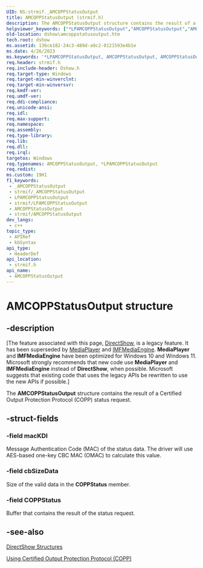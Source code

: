 ```yaml
---
UID: NS:strmif._AMCOPPStatusOutput
title: AMCOPPStatusOutput (strmif.h)
description: The AMCOPPStatusOutput structure contains the result of a Certified Output Protection Protocol (COPP) status request.
helpviewer_keywords: ["*LPAMCOPPStatusOutput","AMCOPPStatusOutput","AMCOPPStatusOutput structure [DirectShow]","AMCOPPStatusOutputStructure","LPAMCOPPStatusOutput","LPAMCOPPStatusOutput structure pointer [DirectShow]","dshow.amcoppstatusoutput","strmif/AMCOPPStatusOutput","strmif/LPAMCOPPStatusOutput"]
old-location: dshow\amcoppstatusoutput.htm
tech.root: dshow
ms.assetid: 136ce182-24c3-489d-a9c2-0121593e4b1e
ms.date: 4/26/2023
ms.keywords: '*LPAMCOPPStatusOutput, AMCOPPStatusOutput, AMCOPPStatusOutput structure [DirectShow], AMCOPPStatusOutputStructure, LPAMCOPPStatusOutput, LPAMCOPPStatusOutput structure pointer [DirectShow], dshow.amcoppstatusoutput, strmif/AMCOPPStatusOutput, strmif/LPAMCOPPStatusOutput'
req.header: strmif.h
req.include-header: Dshow.h
req.target-type: Windows
req.target-min-winverclnt: 
req.target-min-winversvr: 
req.kmdf-ver: 
req.umdf-ver: 
req.ddi-compliance: 
req.unicode-ansi: 
req.idl: 
req.max-support: 
req.namespace: 
req.assembly: 
req.type-library: 
req.lib: 
req.dll: 
req.irql: 
targetos: Windows
req.typenames: AMCOPPStatusOutput, *LPAMCOPPStatusOutput
req.redist: 
ms.custom: 19H1
f1_keywords:
 - _AMCOPPStatusOutput
 - strmif/_AMCOPPStatusOutput
 - LPAMCOPPStatusOutput
 - strmif/LPAMCOPPStatusOutput
 - AMCOPPStatusOutput
 - strmif/AMCOPPStatusOutput
dev_langs:
 - c++
topic_type:
 - APIRef
 - kbSyntax
api_type:
 - HeaderDef
api_location:
 - strmif.h
api_name:
 - AMCOPPStatusOutput
---
```


# AMCOPPStatusOutput structure


## -description

\[The feature associated with this page, [DirectShow](/windows/win32/directshow/directshow), is a legacy feature. It has been superseded by [MediaPlayer](/uwp/api/Windows.Media.Playback.MediaPlayer) and [IMFMediaEngine](/windows/win32/api/mfmediaengine/nn-mfmediaengine-imfmediaengine). **MediaPlayer** and **IMFMediaEngine** have been optimized for Windows 10 and Windows 11. Microsoft strongly recommends that new code use **MediaPlayer** and **IMFMediaEngine** instead of **DirectShow**, when possible. Microsoft suggests that existing code that uses the legacy APIs be rewritten to use the new APIs if possible.\]

The <b>AMCOPPStatusOutput</b> structure contains the result of a Certified Output Protection Protocol (COPP) status request.

## -struct-fields

### -field macKDI

Message Authentication Code (MAC) of the status data. The driver will use AES-based one-key CBC MAC (OMAC) to calculate this value.

### -field cbSizeData

Size of the valid data in the <b>COPPStatus</b> member.

### -field COPPStatus

Buffer that contains the result of the status request.

## -see-also

<a href="/windows/desktop/DirectShow/directshow-structures">DirectShow Structures</a>



<a href="/windows/desktop/DirectShow/using-certified-output-protection-protocol--copp">Using Certified Output Protection Protocol (COPP)</a>